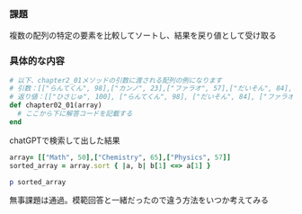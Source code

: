### 課題

複数の配列の特定の要素を比較してソートし、結果を戻り値として受け取る

### 具体的な内容

```ruby
# 以下、chapter2_01メソッドの引数に渡される配列の例になります
# 引数：[["らんてくん", 98],["カンノ", 23],["ファラオ", 57],["だいそん", 84],["ひさじゅ", 100]]
# 返り値：[["ひさじゅ", 100], ["らんてくん", 98], ["だいそん", 84], ["ファラオ", 57], ["カンノ", 23]]
def chapter02_01(array)
  # ここから下に解答コードを記載する
end
```

chatGPTで検索して出した結果

```ruby
array= [["Math", 50],["Chemistry", 65],["Physics", 57]]
sorted_array = array.sort { |a, b| b[1] <=> a[1] }

p sorted_array
```

無事課題は通過。模範回答と一緒だったので違う方法をいつか考えてみる